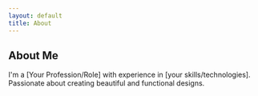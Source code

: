 ```yaml
---
layout: default
title: About
---
```


<section class="about">
  <h2>About Me</h2>
  <p>I'm a [Your Profession/Role] with experience in [your skills/technologies]. Passionate about creating beautiful and functional designs.</p>
</section>
